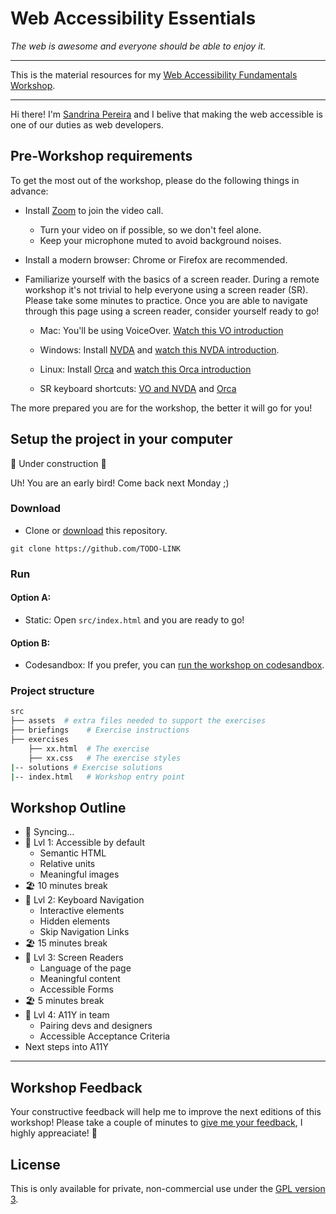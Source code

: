 # Web Accessibility Essentials

_The web is awesome and everyone should be able to enjoy it._

---

This is the material resources for my [Web Accessibility Fundamentals Workshop](https://www.sandrina-p.net/workshop-a11y-fundamentals/).

---

Hi there! I'm [Sandrina Pereira](https://www.sandrina-p.net/) and I belive that making the web accessible is one of our duties as web developers.

## Pre-Workshop requirements

To get the most out of the workshop, please do the following things in advance:

- Install [Zoom](https://zoom.us) to join the video call.
  - Turn your video on if possible, so we don't feel alone.
  - Keep your microphone muted to avoid background noises.
- Install a modern browser: Chrome or Firefox are recommended.
- Familiarize yourself with the basics of a screen reader. During a remote workshop it's not trivial to help everyone using a screen reader (SR). Please take some minutes to practice. Once you are able to navigate through this page using a screen reader, consider yourself ready to go!

  - Mac: You'll be using VoiceOver. [Watch this VO introduction](https://www.youtube.com/watch?v=5R-6WvAihms&t=198s)
  - Windows: Install [NVDA](https://www.nvaccess.org/) and [watch this NVDA introduction](https://www.youtube.com/watch?v=Jao3s_CwdRU).
  - Linux: Install [Orca](https://wiki.gnome.org/Projects/Orca) and [watch this Orca introduction](https://www.youtube.com/watch?v=8OWSztc3AtY)

  - SR keyboard shortcuts: [VO and NVDA](https://dequeuniversity.com/screenreaders/survival-guide) and [Orca](https://help.gnome.org/users/orca/stable/commands_controlling_orca.html.en)

The more prepared you are for the workshop, the better it will go for you!

## Setup the project in your computer

🚧 Under construction 🚧

Uh! You are an early bird! Come back next Monday ;)

### Download

- Clone or [download](https://github.com/sandrina-p/a11y-fundamentals-ws/archive/master.zip) this repository.

```
git clone https://github.com/TODO-LINK
```

### Run

#### Option A:

- Static: Open `src/index.html` and you are ready to go!

#### Option B:

- Codesandbox: If you prefer, you can [run the workshop on codesandbox](#TODO-link).

### Project structure

```bash
src
├── assets  # extra files needed to support the exercises
├── briefings    # Exercise instructions
├── exercises
    ├── xx.html  # The exercise
    ├── xx.css   # The exercise styles
|-- solutions # Exercise solutions
|-- index.html   # Workshop entry point
```

## Workshop Outline

- 📡 Syncing...
- 🎯 Lvl 1: Accessible by default
  - Semantic HTML
  - Relative units
  - Meaningful images
- 🏖 10 minutes break
- 🎯 Lvl 2: Keyboard Navigation
  - Interactive elements
  - Hidden elements
  - Skip Navigation Links
- 🏖 15 minutes break
- 🎯 Lvl 3: Screen Readers
  - Language of the page
  - Meaningful content
  - Accessible Forms
- 🏖 5 minutes break
- 🎯 Lvl 4: A11Y in team
  - Pairing devs and designers
  - Accessible Acceptance Criteria
- Next steps into A11Y

---

## Workshop Feedback

Your constructive feedback will help me to improve the next editions of this workshop! Please take a couple of minutes to [give me your feedback](#TODO-LINK), I highly appreaciate! 🤗

## License

This is only available for private, non-commercial use under the [GPL version 3](http://www.gnu.org/licenses/gpl-3.0-standalone.html).
